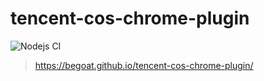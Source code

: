 # tencent-cos-chrome-plugin

![Nodejs CI](https://github.com/begoat/tencent-cos-chrome-plugin/workflows/Nodejs%20CI/badge.svg)
> https://begoat.github.io/tencent-cos-chrome-plugin/
